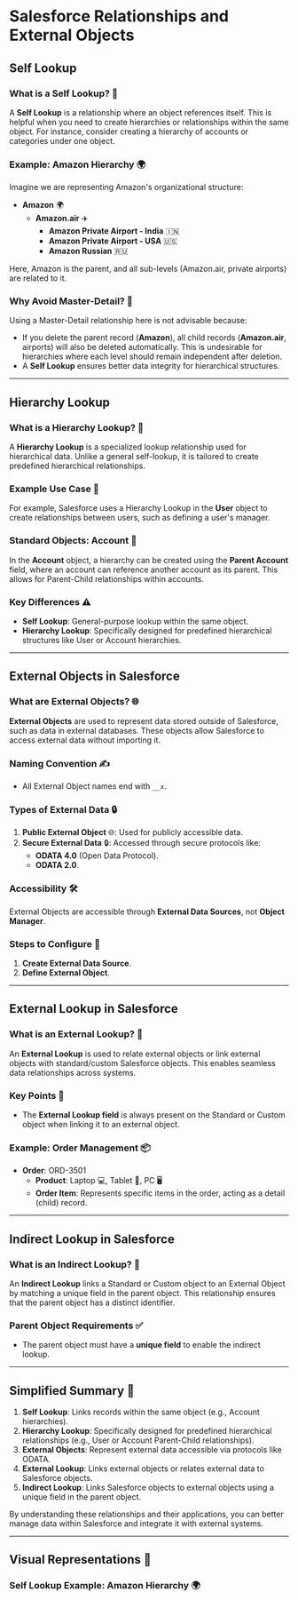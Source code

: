 # Salesforce Relationships and External Objects

## Self Lookup

### What is a Self Lookup? 🤔

A **Self Lookup** is a relationship where an object references itself. This is helpful when you need to create hierarchies or relationships within the same object. For instance, consider creating a hierarchy of accounts or categories under one object.

### Example: Amazon Hierarchy 🌍

Imagine we are representing Amazon's organizational structure:

- **Amazon** 🌍
  - **Amazon.air** ✈️
    - **Amazon Private Airport - India** 🇮🇳
    - **Amazon Private Airport - USA** 🇺🇸
    - **Amazon Russian** 🇷🇺

Here, Amazon is the parent, and all sub-levels (Amazon.air, private airports) are related to it.

### Why Avoid Master-Detail? 🚫

Using a Master-Detail relationship here is not advisable because:

- If you delete the parent record (**Amazon**), all child records (**Amazon.air**, airports) will also be deleted automatically. This is undesirable for hierarchies where each level should remain independent after deletion.
- A **Self Lookup** ensures better data integrity for hierarchical structures.

---

## Hierarchy Lookup

### What is a Hierarchy Lookup? 📂

A **Hierarchy Lookup** is a specialized lookup relationship used for hierarchical data. Unlike a general self-lookup, it is tailored to create predefined hierarchical relationships.

### Example Use Case 👤

For example, Salesforce uses a Hierarchy Lookup in the **User** object to create relationships between users, such as defining a user's manager.

### Standard Objects: Account 🏢

In the **Account** object, a hierarchy can be created using the **Parent Account** field, where an account can reference another account as its parent. This allows for Parent-Child relationships within accounts.

### Key Differences ⚠️

- **Self Lookup**: General-purpose lookup within the same object.
- **Hierarchy Lookup**: Specifically designed for predefined hierarchical structures like User or Account hierarchies.

---

## External Objects in Salesforce

### What are External Objects? 🌐

**External Objects** are used to represent data stored outside of Salesforce, such as data in external databases. These objects allow Salesforce to access external data without importing it.

### Naming Convention ✍️

- All External Object names end with `__x`.

### Types of External Data 🔒

1. **Public External Object** 🌐: Used for publicly accessible data.
2. **Secure External Data** 🔒: Accessed through secure protocols like:
   - **ODATA 4.0** (Open Data Protocol).
   - **ODATA 2.0**.

### Accessibility 🛠️

External Objects are accessible through **External Data Sources**, not **Object Manager**.

### Steps to Configure 🔄

1. **Create External Data Source**.
2. **Define External Object**.

---

## External Lookup in Salesforce

### What is an External Lookup? 🔗

An **External Lookup** is used to relate external objects or link external objects with standard/custom Salesforce objects. This enables seamless data relationships across systems.

### Key Points 📌

- The **External Lookup field** is always present on the Standard or Custom object when linking it to an external object.

### Example: Order Management 📦

- **Order**: ORD-3501
  - **Product**: Laptop 💻, Tablet 📱, PC 🖥️
  - **Order Item**: Represents specific items in the order, acting as a detail (child) record.

---

## Indirect Lookup in Salesforce

### What is an Indirect Lookup? 🔗

An **Indirect Lookup** links a Standard or Custom object to an External Object by matching a unique field in the parent object. This relationship ensures that the parent object has a distinct identifier.

### Parent Object Requirements ✅

- The parent object must have a **unique field** to enable the indirect lookup.

---

## Simplified Summary 🌟

1. **Self Lookup**: Links records within the same object (e.g., Account hierarchies).
2. **Hierarchy Lookup**: Specifically designed for predefined hierarchical relationships (e.g., User or Account Parent-Child relationships).
3. **External Objects**: Represent external data accessible via protocols like ODATA.
4. **External Lookup**: Links external objects or relates external data to Salesforce objects.
5. **Indirect Lookup**: Links Salesforce objects to external objects using a unique field in the parent object.

By understanding these relationships and their applications, you can better manage data within Salesforce and integrate it with external systems.

---

## Visual Representations 🎨

### Self Lookup Example: Amazon Hierarchy 🌍


